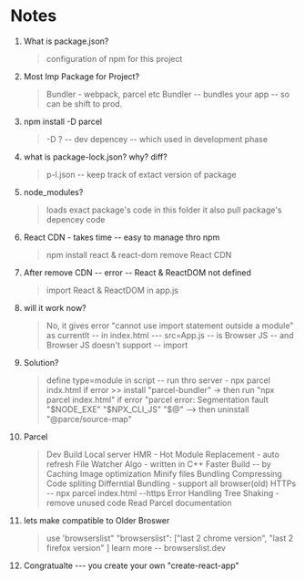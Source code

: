 # Notes

1. What is package.json?
    > configuration of npm for this project
2. Most Imp Package for Project?
    > Bundler - webpack, parcel etc
    > Bundler -- bundles your app -- so can be shift to prod.
3. npm install -D parcel
    > -D ? -- dev depencey -- which used in development phase
4. what is package-lock.json? why? diff?
    > p-l.json -- keep track of extact version of package
5. node_modules?
    > loads exact package's code in this folder
    > it also pull package's depencey code
6. React CDN - takes time -- easy to manage thro npm
    > npm install react & react-dom
    > remove React CDN
7. After remove CDN -- error -- React & ReactDOM not defined
   > import React & ReactDOM in app.js
8. will it work now?
    > No, it gives error "cannot use import statement outside a module"
    > as currentlt -- in index.html --- src=App.js -- is Browser JS --
    > and Browser JS doesn't support -- import 
9. Solution?
   > define type=module in script  --  <script type="module" src="./App.js"></script>
    > run thro server - npx parcel indx.html
    > if error >> install "parcel-bundler" -> then run "npx parcel index.html"
    > if error "parcel error: Segmentation fault "$NODE_EXE" "$NPX_CLI_JS" "$@" --> then uninstall "@parce/source-map"
10. Parcel
    > Dev Build
    > Local server
    > HMR - Hot Module Replacement - auto refresh 
    > File Watcher Algo - written in C++
    > Faster Build -- by Caching
    > Image optimization
    > Minify files
    > Bundling
    > Compressing
    > Code spliting
    > Differntial Bundling - support all browser(old)
    > HTTPs -- npx parcel index.html --https
    > Error Handling
    > Tree Shaking - remove unused code
    Read Parcel documentation
11. lets make compatible to Older Broswer
    > use 'browserslist"
    > "browserslist": ["last 2 chrome version", "last 2 firefox version" ]
    > learn more -- browserslist.dev

12. Congratualte --- you create your own "create-react-app"

